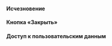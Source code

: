 #### Исчезновение

<!-- example(toast-hide-overview) -->

#### Кнопка «Закрыть»

<!-- example(toast-progress-bar-overview) -->

#### Доступ к пользовательским данным

<!-- example(toast-user-data) -->
